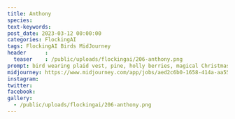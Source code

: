 ```yaml
---
title: Anthony
species: 
text-keywords: 
post_date: 2023-03-12 00:00:00
categories: FlockingAI
tags: FlockingAI Birds MidJourney 
header      :
  teaser    : /public/uploads/flockingai/206-anthony.png
prompt: bird wearing plaid vest, pine, holly berries, magical Christmas ambience , on a white background
midjourney: https://www.midjourney.com/app/jobs/aed2c6b0-1658-414a-aa55-e3dc37380497
instagram: 
twitter: 
facebook: 
gallery: 
  - /public/uploads/flockingai/206-anthony.png
---
```


